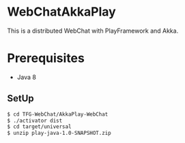 # WebChatAkkaPlay

This is a distributed WebChat with PlayFramework and Akka.

# Prerequisites

* Java 8

## SetUp

```sh
$ cd TFG-WebChat/AkkaPlay-WebChat
$ ./activator dist
$ cd target/universal
$ unzip play-java-1.0-SNAPSHOT.zip
```
